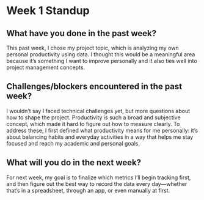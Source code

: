 # Week 1 Standup

## What have you done in the past week?
This past week, I chose my project topic, which is analyzing my own personal productivity using data. 
I thought this would be a meaningful area because it’s something I want to improve personally and it also ties 
well into project management concepts.

## Challenges/blockers encountered in the past week?
I wouldn’t say I faced technical challenges yet, but more questions about how to shape the project. Productivity 
is such a broad and subjective concept, which made it hard to figure out how to measure clearly. To address these, 
I first defined what productivity means for me personally: it’s about balancing habits and everyday activities in a way 
that helps me stay focused and reach my academic and personal goals.

## What will you do in the next week?
For next week, my goal is to finalize which metrics I’ll begin tracking first, and then figure out the best way to record 
the data every day—whether that’s in a spreadsheet, through an app, or even manually at first.

